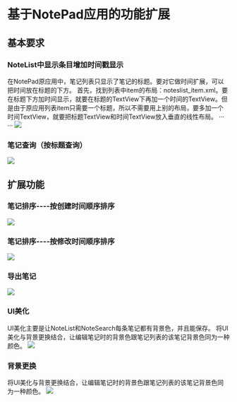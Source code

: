 # 基于NotePad应用的功能扩展
## 基本要求
### NoteList中显示条目增加时间戳显示
在NotePad原应用中，笔记列表只显示了笔记的标题。要对它做时间扩展，可以把时间放在标题的下方。
首先，找到列表中item的布局：noteslist_item.xml。要在标题下方加时间显示，就要在标题的TextView下再加一个时间的TextView。但是由于原应用列表item只需要一个标题，所以不需要用上别的布局，要多加一个时间TextView，就要把标题TextView和时间TextView放入垂直的线性布局。
··· <!--添加显示时间的TextView-->
    <TextView
        android:id="@+id/text1_time"
        android:layout_width="match_parent"
        android:layout_height="wrap_content"
        android:textAppearance="?android:attr/textAppearanceSmall"
        android:paddingLeft="5dip"
        android:textColor="@color/colorBlack"/>
        ···
![](https://github.com/panwenxia/NotePad/blob/master/images/1.png)<br>
### 笔记查询（按标题查询）
![](https://github.com/panwenxia/NotePad/blob/master/images/2.png)<br>
## 扩展功能
### 笔记排序----按创建时间顺序排序
![](https://github.com/panwenxia/NotePad/blob/master/images/3.png)<br>
### 笔记排序----按修改时间顺序排序
![](https://github.com/panwenxia/NotePad/blob/master/images/4.png)<br>
### 导出笔记
![](https://github.com/panwenxia/NotePad/blob/master/images/5.png)<br>
### UI美化
  UI美化主要是让NoteList和NoteSearch每条笔记都有背景色，并且能保存。
  将UI美化与背景更换结合，让编辑笔记时的背景色跟笔记列表的该笔记背景色同为一种颜色。
![](https://github.com/panwenxia/NotePad/blob/master/images/7.png)<br>
### 背景更换
  将UI美化与背景更换结合，让编辑笔记时的背景色跟笔记列表的该笔记背景色同为一种颜色。
![](https://github.com/panwenxia/NotePad/blob/master/images/6.png)<br>
